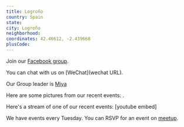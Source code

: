 ```yaml
---
title: Logroño
country: Spain
state: 
city: Logroño
neighborhood: 
coordinates: 42.46612, -2.439668
plusCode:
---
```

Join our [Facebook group](https://www.facebook.com/groups/free.code.camp.logrono).

You can chat with us on [WeChat](wechat URL).

Our Group leader is [Miya](freecodecamp.org/miya)

Here are some pictures from our recent events:
![]().

Here's a stream of one of our recent events:
[youtube embed]

We have events every Tuesday. You can RSVP for an event on [meetup](meetupurl).
